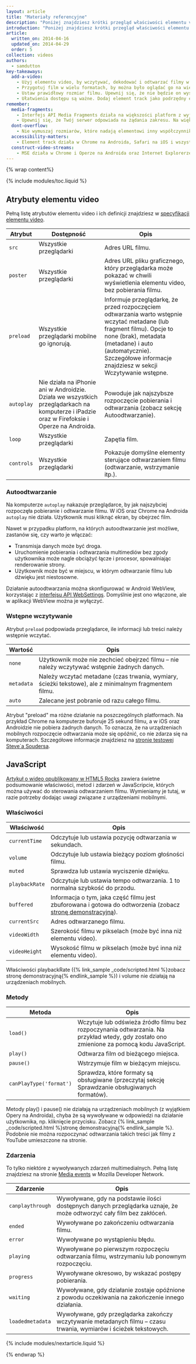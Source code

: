 ```yaml
---
layout: article
title: "Materiały referencyjne"
description: "Poniżej znajdziesz krótki przegląd właściwości elementu video."
introduction: "Poniżej znajdziesz krótki przegląd właściwości elementu video."
article:
  written_on: 2014-04-16
  updated_on: 2014-04-29
  order: 5
collection: videos
authors:
  - samdutton
key-takeaways:
  add-a-video:
    - Użyj elementu video, by wczytywać, dekodować i odtwarzać filmy w swojej witrynie.
    - Przygotuj film w wielu formatach, by można było oglądać go na wielu platformach mobilnych.
    - Ustaw prawidłowy rozmiar filmu. Upewnij się, że nie będzie on wystawać poza swój kontener.
    - Ułatwienia dostępu są ważne. Dodaj element track jako podrzędny elementu video.
remember:
  media-fragments:
    - Interfejs API Media Fragments działa na większości platform z wyjątkiem iOS.
    - Upewnij się, że Twój serwer odpowiada na żądania zakresu. Na większości serwerów ta funkcja jest domyślnie włączona, ale niektórzy administratorzy usług hostingowych ją wyłączają.
  dont-overflow:
    - Nie wymuszaj rozmiarów, które nadają elementowi inny współczynnik proporcji niż ma pierwotny film. Obraz ściśnięty lub rozciągnięty źle wygląda.
  accessibility-matters:
    - Element track działa w Chrome na Androida, Safari na iOS i wszystkich współczesnych przeglądarkach na komputerach z wyjątkiem Firefoksa (zobacz na <a href="http://caniuse.com/track" title="Stan obsługi elementu track">caniuse.com/track</a>). Jest też dostępnych kilka rozwiązań polyfill. Zalecamy <a href='//www.delphiki.com/html5/playr/' title='Polyfill elementu track Playr'>Playr</a> i <a href='//captionatorjs.com/' title='Element track Captionator'>Captionator</a>.
  construct-video-streams:
    - MSE działa w Chrome i Operze na Androida oraz Internet Explorerze 11 i Chrome na komputerach. Wprowadzenie obsługi w <a href='http://wiki.mozilla.org/Platform/MediaSourceExtensions' title='Oś czasu implementacji Media Source Extensions w Firefoksie'>Firefoksie</a> jest planowane.
---
```


{% wrap content%}

{% include modules/toc.liquid %}

<style>

  img, video, object {
    max-width: 100%;
  }

  img.center {
    display: block;
    margin-left: auto;
    margin-right: auto;
  }

</style>

## Atrybuty elementu video

Pełną listę atrybutów elementu video i ich definicji znajdziesz w [specyfikacji elementu video](//www.w3.org/TR/html5/embedded-content-0.html#the-video-element).

<table class="table">
  <thead>
      <th>Atrybut</th>
      <th>Dostępność</th>
      <th>Opis</th>
  </thead>
  <tbody>
    <tr>
      <td data-th="Atrybut"><code>src</code></td>
      <td data-th="Dostępność">Wszystkie przeglądarki</td>
      <td data-th="Opis">Adres URL filmu.</td>
    </tr>
    <tr>
      <td data-th="Atrybut"><code>poster</code></td>
      <td data-th="Dostępność">Wszystkie przeglądarki</td>
      <td data-th="Opis">Adres URL pliku graficznego, który przeglądarka może pokazać w chwili wyświetlenia elementu video, bez pobierania filmu.</td>
    </tr>
    <tr>
      <td data-th="Atrybut"><code>preload</code></td>
      <td data-th="Dostępność">Wszystkie przeglądarki mobilne go ignorują.</td>
      <td data-th="Opis">Informuje przeglądarkę, że przed rozpoczęciem odtwarzania warto wstępnie wczytać metadane (lub fragment filmu). Opcje to none (brak), metadata (metadane) i auto (automatycznie). Szczegółowe informacje znajdziesz w sekcji Wczytywanie wstępne. </td>
    </tr>
    <tr>
      <td data-th="Atrybut"><code>autoplay</code></td>
      <td data-th="Dostępność">Nie działa na iPhonie ani w Androidzie. Działa we wszystkich przeglądarkach na komputerze i iPadzie oraz w Firefoksie i Operze na Androida.</td>
      <td data-th="Description">Powoduje jak najszybsze rozpoczęcie pobierania i odtwarzania (zobacz sekcję Autoodtwarzanie). </td>
    </tr>
    <tr>
      <td data-th="Atrybut"><code>loop</code></td>
      <td data-th="Dostępność">Wszystkie przeglądarki</td>
      <td data-th="Opis">Zapętla film.</td>
    </tr>
    <tr>
      <td data-th="Atrybut"><code>controls</code></td>
      <td data-th="Dostępność">Wszystkie przeglądarki</td>
      <td data-th="Opis">Pokazuje domyślne elementy sterujące odtwarzaniem filmu (odtwarzanie, wstrzymanie itp.).</td>
    </tr>
  </tbody>
</table>

### Autoodtwarzanie

Na komputerze `autoplay` nakazuje przeglądarce, by jak najszybciej rozpoczęła pobieranie i odtwarzanie filmu. W iOS oraz Chrome na Androida `autoplay` nie działa. Użytkownik musi kliknąć ekran, by obejrzeć film.

Nawet w przypadku platform, na których autoodtwarzanie jest możliwe, zastanów się, czy warto je włączać:

* Transmisja danych może być droga.
* Uruchomienie pobierania i odtwarzania multimediów bez zgody użytkownika może nagle obciążyć łącze i procesor, spowalniając renderowanie strony.
* Użytkownik może być w miejscu, w którym odtwarzanie filmu lub dźwięku jest niestosowne.

Działanie autoodtwarzania można skonfigurować w Android WebView, korzystając z [interfejsu API WebSettings](//developer.android.com/reference/android/webkit/WebSettings.html#setMediaPlaybackRequiresUserGesture(boolean)).
Domyślnie jest ono włączone, ale w aplikacji WebView można je wyłączyć.

### Wstępne wczytywanie

Atrybut `preload` podpowiada przeglądarce, ile informacji lub treści należy wstępnie wczytać.

<table>
  <thead>
    <tr>
      <th>Wartość</th>
      <th>Opis</th>
    </tr>
  </thead>
  <tbody>
    <tr>
      <td data-th="Wartość"><code>none</code></td>
      <td data-th="Opis">Użytkownik może nie zechcieć obejrzeć filmu &ndash; nie należy wczytywać wstępnie żadnych danych.</td>
    </tr>
    <tr>
      <td data-th="Wartość"><code>metadata</code></td>
      <td data-th="Opis">Należy wczytać metadane (czas trwania, wymiary, ścieżki tekstowe), ale z minimalnym fragmentem filmu.</td>
    </tr>
    <tr>
      <td data-th="Wartość"><code>auto</code></td>
      <td data-th="Opis">Zalecane jest pobranie od razu całego filmu.</td>
    </tr>
  </tbody>
</table>

Atrybut "preload" ma różne działanie na poszczególnych platformach.
Na przykład Chrome na komputerze buforuje 25&nbsp;sekund filmu, a w iOS oraz Androidzie nie pobiera żadnych danych. To oznacza, że na urządzeniach mobilnych rozpoczęcie odtwarzania może się opóźnić, co nie zdarza się na komputerach. Szczegółowe informacje znajdziesz na [stronie testowej Steve`a Soudersa](//stevesouders.com/tests/mediaevents.php).

## JavaScript

[Artykuł o wideo opublikowany w HTML5 Rocks](//www.html5rocks.com/en/tutorials/video/basics/#toc-javascript) zawiera świetne podsumowanie właściwości, metod i zdarzeń w JavaScripcie, których można używać do sterowania odtwarzaniem filmu. Wymieniamy je tutaj, w razie potrzeby dodając uwagi związane z urządzeniami mobilnymi.

### Właściwości

<table class="table">
  <thead>
    <th>Właściwość</th>
    <th>Opis</th>
  </thead>
  <tbody>
    <tr>
      <td data-th="Właściwość"><code>currentTime</code></td>
      <td data-th="Opis">Odczytuje lub ustawia pozycję odtwarzania w sekundach.</td>
    </tr>
    <tr>
      <td data-th="Właściwość"><code>volume</code></td>
      <td data-th="Opis">Odczytuje lub ustawia bieżący poziom głośności filmu.</td>
    </tr>
    <tr>
      <td data-th="Właściwość"><code>muted</code></td>
      <td data-th="Opis">Sprawdza lub ustawia wyciszenie dźwięku.</td>
    </tr>
    <tr>
      <td data-th="Właściwość"><code>playbackRate</code></td>
      <td data-th="Opis">Odczytuje lub ustawia tempo odtwarzania. 1&nbsp;to normalna szybkość do przodu.</td>
    </tr>
    <tr>
      <td data-th="Właściwość"><code>buffered</code></td>
      <td data-th="Opis">Informacja o tym, jaka część filmu jest zbuforowana i gotowa do odtworzenia (zobacz <a href="http://people.mozilla.org/~cpearce/buffered-demo.html" title="Strona demonstracyjna ze wskaźnikiem buforowania filmu umieszczonym w elemencie canvas">stronę demonstracyjną</a>).</td>
    </tr>
    <tr>
      <td data-th="Właściwość"><code>currentSrc</code></td>
      <td data-th="Opis">Adres odtwarzanego filmu.</td>
    </tr>
    <tr>
      <td data-th="Właściwość"><code>videoWidth</code></td>
      <td data-th="Opis">Szerokość filmu w pikselach (może być inna niż elementu video).</td>
    </tr>
    <tr>
      <td data-th="Właściwość"><code>videoHeight</code></td>
      <td data-th="Opis">Wysokość filmu w pikselach (może być inna niż elementu video).</td>
    </tr>
  </tbody>
</table>

Właściwości playbackRate ({% link_sample _code/scripted.html %}zobacz stronę demonstracyjną{% endlink_sample %}) i volume nie działają na urządzeniach mobilnych.

### Metody

<table class="table">
  <thead>
    <th>Metoda</th>
    <th>Opis</th>
  </thead>
  <tbody>
    <tr>
      <td data-th="Metoda"><code>load()</code></td>
      <td data-th="Opis">Wczytuje lub odświeża źródło filmu bez rozpoczynania odtwarzania. Na przykład wtedy, gdy zostało ono zmienione za pomocą kodu JavaScript.</td>
    </tr>
    <tr>
      <td data-th="Metoda"><code>play()</code></td>
      <td data-th="Opis">Odtwarza film od bieżącego miejsca.</td>
    </tr>
    <tr>
      <td data-th="Metoda"><code>pause()</code></td>
      <td data-th="Opis">Wstrzymuje film w bieżącym miejscu.</td>
    </tr>
    <tr>
      <td data-th="Metoda"><code>canPlayType('format')</code></td>
      <td data-th="Opis">Sprawdza, które formaty są obsługiwane (przeczytaj sekcję Sprawdzanie obsługiwanych formatów).</td>
    </tr>
  </tbody>
</table>

Metody play() i pause() nie działają na urządzeniach mobilnych (z wyjątkiem Opery na Androida), chyba że
są wywoływane w odpowiedzi na działanie użytkownika, np. kliknięcie przycisku. Zobacz {% link_sample _code/scripted.html %}stronę demonstracyjną{% endlink_sample %}. Podobnie nie można rozpoczynać odtwarzania takich treści jak filmy z YouTube umieszczone na stronie.

### Zdarzenia

To tylko niektóre z wywoływanych zdarzeń multimedialnych. Pełną listę znajdziesz na stronie [Media events](//developer.mozilla.org/docs/Web/Guide/Events/Media_events) w Mozilla Developer Network.

<table class="table">
  <thead>
    <th>Zdarzenie</th>
    <th>Opis</th>
  </thead>
  <tbody>
    <tr>
      <td data-th="Zdarzenie"><code>canplaythrough</code></td>
      <td data-th="Opis">Wywoływane, gdy na podstawie ilości dostępnych danych przeglądarka uznaje, że może odtworzyć cały film bez zakłóceń.</td>
    </tr>
    <tr>
      <td data-th="Zdarzenie"><code>ended</code></td>
      <td data-th="Opis">Wywoływane po zakończeniu odtwarzania filmu.</td>
    </tr>
    <tr>
      <td data-th="Zdarzenie"><code>error</code></td>
      <td data-th="Opis">Wywoływane po wystąpieniu błędu.</td>
    </tr>
    <tr>
      <td data-th="Zdarzenie"><code>playing</code></td>
      <td data-th="Opis">Wywoływane po pierwszym rozpoczęciu odtwarzania filmu, wstrzymaniu lub ponownym rozpoczęciu.</td>
    </tr>
    <tr>
      <td data-th="Zdarzenie"><code>progress</code></td>
      <td data-th="Opis">Wywoływane okresowo, by wskazać postępy pobierania.</td>
    </tr>
    <tr>
      <td data-th="Zdarzenie"><code>waiting</code></td>
      <td data-th="Opis">Wywoływane, gdy działanie zostaje opóźnione z powodu oczekiwania na zakończenie innego działania.</td>
    </tr>
    <tr>
      <td data-th="Zdarzenie"><code>loadedmetadata</code></td>
      <td data-th="Opis">Wywoływane, gdy przeglądarka zakończy wczytywanie metadanych filmu &ndash; czasu trwania, wymiarów i ścieżek tekstowych.</td>
    </tr>
  </tbody>
</table>

{% include modules/nextarticle.liquid %}

{% endwrap %}

